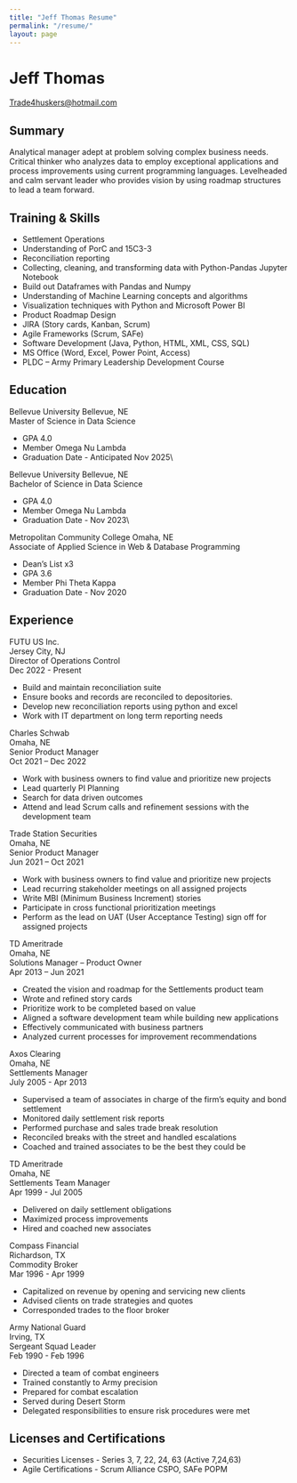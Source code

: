 ```yaml
---
title: "Jeff Thomas Resume"
permalink: "/resume/"
layout: page
---
```



# Jeff Thomas
Trade4huskers@hotmail.com

## Summary
Analytical manager adept at problem solving complex business needs.  Critical thinker who analyzes data to employ exceptional applications and process improvements using current programming languages.  Levelheaded and calm servant leader who provides vision by using roadmap structures to lead a team forward.

## Training & Skills

- Settlement Operations
- Understanding of PorC and 15C3-3
- Reconciliation reporting
- Collecting, cleaning, and transforming data with Python-Pandas Jupyter Notebook
- Build out Dataframes with Pandas and Numpy
- Understanding of Machine Learning concepts and algorithms
- Visualization techniques with Python and Microsoft Power BI
- Product Roadmap Design
- JIRA (Story cards, Kanban, Scrum)
- Agile Frameworks (Scrum, SAFe)
- Software Development (Java, Python, HTML, XML, CSS, SQL)
- MS Office (Word, Excel, Power Point, Access)
- PLDC – Army Primary Leadership Development Course

## Education
Bellevue University	               Bellevue, NE\
Master of Science in Data Science
- GPA 4.0
- Member Omega Nu Lambda
- Graduation Date - Anticipated Nov 2025\

Bellevue University	               Bellevue, NE\
Bachelor of Science in Data Science
- GPA 4.0
- Member Omega Nu Lambda
- Graduation Date - Nov 2023\

Metropolitan Community College	    Omaha, NE\
Associate of Applied Science in Web & Database Programming                                                                    
- Dean’s List x3
- GPA 3.6
- Member Phi Theta Kappa
- Graduation Date - Nov 2020

## Experience
FUTU US Inc.\
Jersey City, NJ\
Director of Operations Control\
Dec 2022 - Present

- Build and maintain reconciliation suite
- Ensure books and records are reconciled to depositories.
- Develop new reconciliation reports using python and excel
- Work with IT department on long term reporting needs

Charles Schwab\
Omaha, NE\
Senior Product Manager\
Oct 2021 – Dec 2022

- Work with business owners to find value and prioritize new projects
- Lead quarterly PI Planning
- Search for data driven outcomes 
- Attend and lead Scrum calls and refinement sessions with the development team

Trade Station Securities\
Omaha, NE\
Senior Product Manager\
Jun 2021 – Oct 2021

- Work with business owners to find value and prioritize new projects
- Lead recurring stakeholder meetings on all assigned projects
- Write MBI (Minimum Business Increment) stories
- Participate in cross functional prioritization meetings
- Perform as the lead on UAT (User Acceptance Testing) sign off for assigned projects

TD Ameritrade\
Omaha, NE\
Solutions Manager – Product Owner\
Apr 2013 – Jun 2021

- Created the vision and roadmap for the Settlements product team
- Wrote and refined story cards
- Prioritize work to be completed based on value
- Aligned a software development team while building new applications
- Effectively communicated with business partners
- Analyzed current processes for improvement recommendations

Axos Clearing\
Omaha, NE\
Settlements Manager\
July 2005 - Apr 2013
- Supervised a team of associates in charge of the firm’s equity and bond settlement
- Monitored daily settlement risk reports
- Performed purchase and sales trade break resolution
- Reconciled breaks with the street and handled escalations
- Coached and trained associates to be the best they could be

TD Ameritrade\
Omaha, NE\
Settlements Team Manager\
Apr 1999 - Jul 2005
- Delivered on daily settlement obligations
- Maximized process improvements 
- Hired and coached new associates

Compass Financial\
Richardson, TX\
Commodity Broker\
Mar 1996 - Apr 1999
- Capitalized on revenue by opening and servicing new clients
- Advised clients on trade strategies and quotes 
- Corresponded trades to the floor broker

Army National Guard\
Irving, TX\
Sergeant Squad Leader\
Feb 1990 - Feb 1996
- Directed a team of combat engineers
- Trained constantly to Army precision
- Prepared for combat escalation
- Served during Desert Storm
- Delegated responsibilities to ensure risk procedures were met

## Licenses and Certifications
- Securities Licenses - Series 3, 7, 22, 24, 63 (Active 7,24,63)
- Agile Certifications - Scrum Alliance CSPO, SAFe POPM
